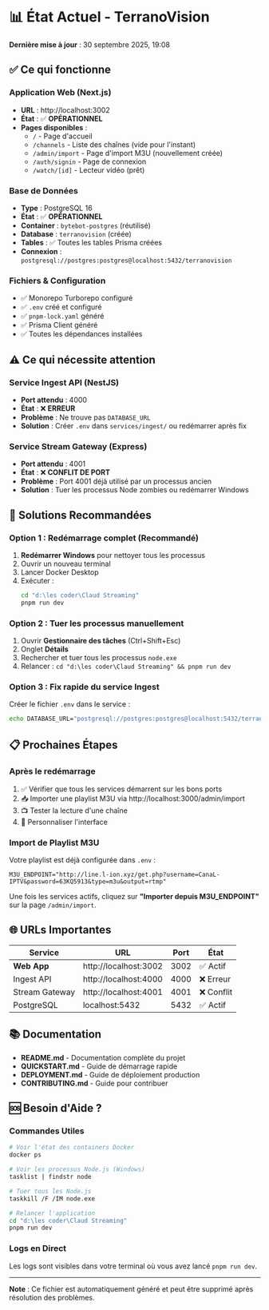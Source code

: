 # 📊 État Actuel - TerranoVision

**Dernière mise à jour** : 30 septembre 2025, 19:08

## ✅ Ce qui fonctionne

### Application Web (Next.js)
- **URL** : http://localhost:3002
- **État** : ✅ **OPÉRATIONNEL**
- **Pages disponibles** :
  - `/` - Page d'accueil
  - `/channels` - Liste des chaînes (vide pour l'instant)
  - `/admin/import` - Page d'import M3U (nouvellement créée)
  - `/auth/signin` - Page de connexion
  - `/watch/[id]` - Lecteur vidéo (prêt)

### Base de Données
- **Type** : PostgreSQL 16
- **État** : ✅ **OPÉRATIONNEL**
- **Container** : `bytebot-postgres` (réutilisé)
- **Database** : `terranovision` (créée)
- **Tables** : ✅ Toutes les tables Prisma créées
- **Connexion** : `postgresql://postgres:postgres@localhost:5432/terranovision`

### Fichiers & Configuration
- ✅ Monorepo Turborepo configuré
- ✅ `.env` créé et configuré
- ✅ `pnpm-lock.yaml` généré
- ✅ Prisma Client généré
- ✅ Toutes les dépendances installées

## ⚠️ Ce qui nécessite attention

### Service Ingest API (NestJS)
- **Port attendu** : 4000
- **État** : ❌ **ERREUR**
- **Problème** : Ne trouve pas `DATABASE_URL`
- **Solution** : Créer `.env` dans `services/ingest/` ou redémarrer après fix

### Service Stream Gateway (Express)
- **Port attendu** : 4001
- **État** : ❌ **CONFLIT DE PORT**
- **Problème** : Port 4001 déjà utilisé par un processus ancien
- **Solution** : Tuer les processus Node zombies ou redémarrer Windows

## 🔧 Solutions Recommandées

### Option 1 : Redémarrage complet (Recommandé)
1. **Redémarrer Windows** pour nettoyer tous les processus
2. Ouvrir un nouveau terminal
3. Lancer Docker Desktop
4. Exécuter :
   ```bash
   cd "d:\les coder\Claud Streaming"
   pnpm run dev
   ```

### Option 2 : Tuer les processus manuellement
1. Ouvrir **Gestionnaire des tâches** (Ctrl+Shift+Esc)
2. Onglet **Détails**
3. Rechercher et tuer tous les processus `node.exe`
4. Relancer : `cd "d:\les coder\Claud Streaming" && pnpm run dev`

### Option 3 : Fix rapide du service Ingest
Créer le fichier `.env` dans le service :
```bash
echo DATABASE_URL="postgresql://postgres:postgres@localhost:5432/terranovision?schema=public" > "d:\les coder\Claud Streaming\services\ingest\.env"
```

## 📋 Prochaines Étapes

### Après le redémarrage
1. ✅ Vérifier que tous les services démarrent sur les bons ports
2. 📥 Importer une playlist M3U via http://localhost:3000/admin/import
3. 📺 Tester la lecture d'une chaîne
4. 🎨 Personnaliser l'interface

### Import de Playlist M3U
Votre playlist est déjà configurée dans `.env` :
```
M3U_ENDPOINT="http://line.l-ion.xyz/get.php?username=CanaL-IPTV&password=63KQ5913&type=m3u&output=rtmp"
```

Une fois les services actifs, cliquez sur **"Importer depuis M3U_ENDPOINT"** sur la page `/admin/import`.

## 🌐 URLs Importantes

| Service | URL | Port | État |
|---------|-----|------|------|
| **Web App** | http://localhost:3002 | 3002 | ✅ Actif |
| Ingest API | http://localhost:4000 | 4000 | ❌ Erreur |
| Stream Gateway | http://localhost:4001 | 4001 | ❌ Conflit |
| PostgreSQL | localhost:5432 | 5432 | ✅ Actif |

## 📚 Documentation

- **README.md** - Documentation complète du projet
- **QUICKSTART.md** - Guide de démarrage rapide
- **DEPLOYMENT.md** - Guide de déploiement production
- **CONTRIBUTING.md** - Guide pour contribuer

## 🆘 Besoin d'Aide ?

### Commandes Utiles
```bash
# Voir l'état des containers Docker
docker ps

# Voir les processus Node.js (Windows)
tasklist | findstr node

# Tuer tous les Node.js
taskkill /F /IM node.exe

# Relancer l'application
cd "d:\les coder\Claud Streaming"
pnpm run dev
```

### Logs en Direct
Les logs sont visibles dans votre terminal où vous avez lancé `pnpm run dev`.

---

**Note** : Ce fichier est automatiquement généré et peut être supprimé après résolution des problèmes.
